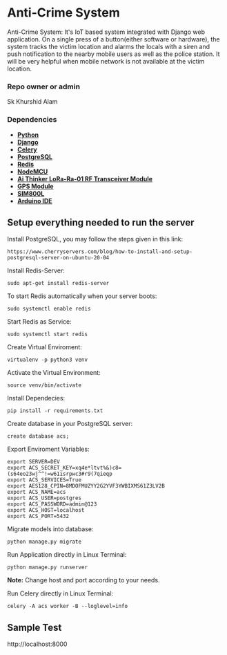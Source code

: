 # Anti-Crime System

Anti-Crime System: It's IoT based system integrated with Django web application. On a single press of a button(either software or hardware), the system tracks the victim location and alarms the locals with a siren and push notification to the nearby mobile users as well as the police station. It will be very helpful when mobile network is not available at the victim location. 

### Repo owner or admin

Sk Khurshid Alam

### Dependencies
* [**Python**](https://www.python.org/downloads/)
* [**Django**](https://docs.djangoproject.com/en/4.0/)
* [**Celery**](https://docs.celeryq.dev/en/stable/getting-started/introduction.html)
* [**PostgreSQL**](https://www.postgresql.org/download/)
* [**Redis**](https://redis.io/download/)
* [**NodeMCU**](https://nodemcu.readthedocs.io/en/release/)
* [**Ai Thinker LoRa-Ra-01 RF Transceiver Module**](https://www.electronicscomp.com/ai-thinker-lora-ra-01-rf-transceiver-module?gclid=Cj0KCQjwyYKUBhDJARIsAMj9lkEhZzkRhc4-aCUOrKSqQhR5kje3HHtiygVeeFFmT7vdPbt7e18upfoaAnbVEALw_wcB)
* [**GPS Module**](https://www.electronicwings.com/sensors-modules/gps-receiver-module)
* [**SIM800L**](https://lastminuteengineers.com/sim800l-gsm-module-arduino-tutorial/)
* [**Arduino IDE**](https://www.arduino.cc/en/software)

## Setup everything needed to run the server

Install PostgreSQL, you may follow the steps given in this link:
```
https://www.cherryservers.com/blog/how-to-install-and-setup-postgresql-server-on-ubuntu-20-04
```

Install Redis-Server:
```
sudo apt-get install redis-server
```

To start Redis automatically when your server boots:
```
sudo systemctl enable redis
```

Start Redis as Service:
```
sudo systemctl start redis
```


Create Virtual Enviroment:
```
virtualenv -p python3 venv
```

Activate the Virtual Environment:
```
source venv/bin/activate
```

Install Dependecies:
```
pip install -r requirements.txt
```

Create database in your PostgreSQL server:
```
create database acs;
```


Export Enviroment Variables:
```
export SERVER=DEV
export ACS_SECRET_KEY=xq4e*ltvt%&)c8=(s64eo23wj^^!=w61isrpwc3#r9(7qieqp
export ACS_SERVICES=True
export AES128_CPIN=8MDOFMUZYY2G2YVF3YWBIXMS61Z3LV2B
export ACS_NAME=acs
export ACS_USER=postgres
export ACS_PASSWORD=admin@123
export ACS_HOST=localhost
export ACS_PORT=5432
```

Migrate models into database:
```
python manage.py migrate
```

Run Application directly in Linux Terminal:
```
python manage.py runserver
```
**Note:** Change host and port according to your needs.<br/>

Run Celery directly in Linux Terminal:
```
celery -A acs worker -B --loglevel=info
```

## Sample Test
http://localhost:8000



